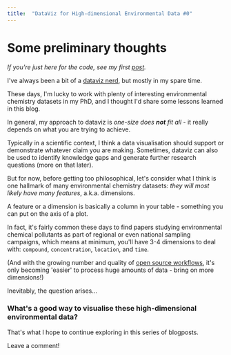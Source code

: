 ```yaml
---
title:  "DataViz for High-dimensional Environmental Data #0"
---
```

# Some preliminary thoughts <br/>


*If you're just here for the code, see my first [post](https://adelenel.ai/dataviz1/).*


I've always been a bit of a [dataviz nerd](https://www.cbs.nl/en-gb/corporate/2018/23/visualising-inequality-at-the-sdg-dataviz-camp), but mostly in my spare time.


These days, I'm lucky to work with plenty of interesting environmental chemistry datasets in my PhD, and I thought I'd share some lessons learned in this blog.


In general, my approach to dataviz is *one-size does **not** fit all* - it really depends on what you are trying to achieve.


Typically in a scientific context, I think a data visualisation should support or demonstrate whatever claim you are making. Sometimes, dataviz can also be used to identify knowledge gaps and generate further research questions (more on that later).


But for now, before getting too philosophical, let's consider what I think is one hallmark of many environmental chemistry datasets: *they will most likely have many features*, a.k.a. dimensions.


A feature or a dimension is basically a column in your table -  something you can put on the axis of a plot.


In fact, it's fairly common these days to find papers studying environmental chemical pollutants as part of regional or even national sampling campaigns, which means at minimum, you'll have 3-4 dimensions to deal with: `compound`, `concentration`,  `location`, and `time`.


(And with the growing number and quality of [open source workflows](https://jcheminf.biomedcentral.com/articles/10.1186/s13321-020-00477-w), it's only becoming 'easier' to process huge amounts of data - bring on more dimensions!)


Inevitably, the question arises...


### What's a good way to visualise these high-dimensional environmental data?<br/>


That's what I hope to continue exploring in this series of blogposts.

Leave a comment!
